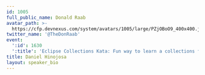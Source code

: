 ```yaml
---
id: 1005
full_public_name: Donald Raab
avatar_path: >-
  https://cfp.devnexus.com/system/avatars/1005/large/PZjOBoO9_400x400.jpeg?1510755909
twitter_name: '@TheDonRaab'
event:
  ':id': 1630
  ':title': 'Eclipse Collections Kata: Fun way to learn a collections framework'
title: Daniel Hinojosa
layout: speaker_bio
---
```

